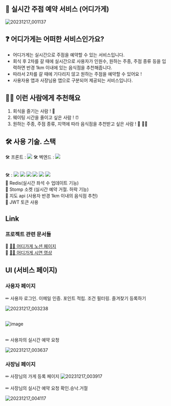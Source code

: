 ## 🙌 실시간 주점 예약 서비스 (어디가게) 

![20231217_001137](https://github.com/hanium-where2go/where2go-backend/assets/66732343/b6be046d-6140-409c-bc20-5c34e0443fac)    


  

## ❓ 어디가게는 어떠한 서비스인가요?   
- 어디가게는 실시간으로 주점을 예약할 수 있는 서비스입니다.
- 회식 후 2차를 갈 때에 실시간으로 사용자가 인원수, 원하는 주종, 주점 종류 등을 입력하면 반경 1km 이내에 있는 음식점을 추천해줍니다.
- 따라서 2차를 갈 때에 기다리지 않고 원하는 주점을 예약할 수 있어요 ! 
- 사용자용 앱과 사장님용 앱으로 구분되어 제공되는 서비스입니다. 

## 🙋‍♀️ 이런 사람에게 추천해요   
1. 회식을 즐기는 사람 !  🍻
2. 웨이팅 시간을 줄이고 싶은 사람 ! ⏰
3. 원하는 주종, 주점 종류, 지역에 따라 음식점을 추천받고 싶은 사람 ! 🍾 🍹🥂


## 🛠 사용 기술. 스택   
🛠 프론트 :   <img src="https://img.shields.io/badge/react-61DAFB?style=for-the-badge&logo=react&logoColor=black"> 
🛠 벡엔드 :   <img src="https://img.shields.io/badge/spring-6DB33F?style=for-the-badge&logo=spring&logoColor=white"> 

<br>
🛠  : <img src="https://img.shields.io/badge/Amazon AWS-232F3E?style=flat-square&logo=amazonaws&logoColor=white"/>
<img src="https://img.shields.io/badge/Apache Tomcat-F8DC75?style=flat-square&logo=apachetomcat&logoColor=black"/>
<img src="https://img.shields.io/badge/Docker-2496ED?style=flat-square&logo=Docker&logoColor=white"/>
<img src="https://img.shields.io/badge/GitHub-181717?style=flat-square&logo=GitHub&logoColor=white"/>
<img src="https://img.shields.io/badge/Postman-FF6C37?style=flat-square&logo=Postman&logoColor=white"/>
<img src="https://img.shields.io/badge/MySQL-4479A1?style=flat-square&logo=MySQL&logoColor=white"/> <br>
📍 Redis(실시간 좌석 수 업데이트 기능) <br>
📍 Stomp 소켓 (실시간 예약 거절. 허락 기능) <br>
📍 지도 api (사용자 반경 1km 이내의 음식점 추천) <br>
📍 JWT 토큰 사용 


<br>

## Link
### 프로젝트 관련 문서들 

📌 [🙋‍♂️ 어디가게 노션 페이지](https://www.notion.so/12b42c5e2bb34bd384d06dc693c82065?pvs=4) <br>
📌 [🙋‍♂️ 어디가게 시연 영상](https://youtu.be/DBzS63ATZPU)
<br>

## UI (서비스 페이지)
### 사용자 페이지 <br>
✏ 사용자 로그인. 이메일 인증. 포인트 적립. 조건 필터링. 즐겨찾기 등록하기

![20231217_003238](https://github.com/hanium-where2go/where2go-backend/assets/66732343/dc7aed20-c271-4747-8970-4298b2866948)
<br>
<br>

![image](https://github.com/hanium-where2go/where2go-backend/assets/66732343/5f49e210-7650-49a0-9811-22422c7fdb3c)

<br>
✏ 사용자의 실시간 예약 요청 

![20231217_003637](https://github.com/hanium-where2go/where2go-backend/assets/66732343/8b0d2c56-caaa-4a3a-b1db-2c11923975f7)

### 사장님 페이지 <br>
✏ 사장님의 가게 등록 페이지
![20231217_003917](https://github.com/hanium-where2go/where2go-backend/assets/66732343/17cab7cb-5d4c-478f-892b-0be1f3675454) 
<br>
<br>
✏ 사장님의 실시간 예약 요청 확인.승낙.거절

![20231217_004117](https://github.com/hanium-where2go/where2go-backend/assets/66732343/8f1516b7-773a-400c-88a9-2efe0ee1466d)
